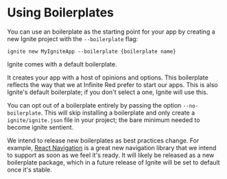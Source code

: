 # Using Boilerplates

You can use an boilerplate as the starting point for your app by creating a new
Ignite project with the `--boilerplate` flag:

```
ignite new MyIgniteApp --boilerplate {boilerplate name}
```

Ignite comes with a default boilerplate.

It creates your app with a host of opinions and options. This boilerplate reflects the way that we at Infinite Red prefer to start our apps. This is also Ignite's default boilerplate; if you don't select a one, Ignite will use this.

You can opt out of a boilerplate entirely by passing the option `--no-boilerplate`.  This will skip installing a boilerplate and only create a `ignite/ignite.json` file in your project; the bare minimum needed to become ignite sentient.

We intend to release new boilerplates as best practices change. For example, [React Navigation](https://reactnavigation.org) is a great new navigation library that we intend to support as soon as we feel it's ready. It will likely be released as a new boilerplate package, which in a future release of Ignite will be set to default once it's stable.

